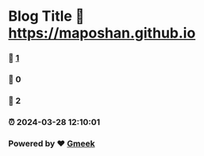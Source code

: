 # Blog Title :link: https://maposhan.github.io 
### :page_facing_up: [1](https://maposhan.github.io/tag.html) 
### :speech_balloon: 0 
### :hibiscus: 2 
### :alarm_clock: 2024-03-28 12:10:01 
### Powered by :heart: [Gmeek](https://github.com/Meekdai/Gmeek)
